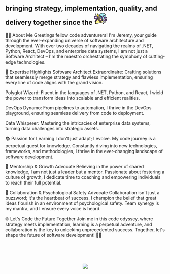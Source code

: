 <div align="left"> 
  <h2><span style="margin-bottom: 15px;">bringing strategy, implementation, quality, and delivery together since the</span> <a href="https://www.freepik.com/icon/90s_8787830"><img src="img/90s_8787830.png" style="height: 40px; margin: auto;"></a></h2>
</div>
<div align="left">
👨‍💻 About Me
Greetings fellow code adventurers! I'm Jeremy, your guide through the ever-expanding universe of software architecture and development. With over two decades of navigating the realms of .NET, Python, React, DevOps, and enterprise data systems, I am not just a Software Architect – I'm the maestro orchestrating the symphony of cutting-edge technologies.

🚀 Expertise Highlights
Software Architect Extraordinaire: Crafting solutions that seamlessly merge strategy and flawless implementation, ensuring every line of code aligns with the grand vision.

Polyglot Wizard: Fluent in the languages of .NET, Python, and React, I wield the power to transform ideas into scalable and efficient realities.

DevOps Dynamo: From pipelines to automation, I thrive in the DevOps playground, ensuring seamless delivery from code to deployment.

Data Whisperer: Mastering the intricacies of enterprise data systems, turning data challenges into strategic assets.

📚 Passion for Learning
I don't just adapt; I evolve. My code journey is a perpetual quest for knowledge. Constantly diving into new technologies, frameworks, and methodologies, I thrive in the ever-changing landscape of software development.

🌱 Mentorship & Growth Advocate
Believing in the power of shared knowledge, I am not just a leader but a mentor. Passionate about fostering a culture of growth, I dedicate time to coaching and empowering individuals to reach their full potential.

🤝 Collaboration & Psychological Safety Advocate
Collaboration isn't just a buzzword; it's the heartbeat of success. I champion the belief that great ideas flourish in an environment of psychological safety. Team synergy is my mantra, and I ensure every voice is heard.

🌐 Let's Code the Future Together
Join me in this code odyssey, where strategy meets implementation, learning is a perpetual adventure, and collaboration is the key to unlocking unprecedented success. Together, let's shape the future of software development! 🚀🌟
</div>
<br/><br/>
<br/><br/>
<div align="center">
    <a href="https://skillicons.dev">
      <img src="https://skillicons.dev/icons?i=azure,bootstrap,cs,css,docker,dotnet,git,github,html,js,jquery,mysql,postgres,postman,powershell,py,react,redis,regex,ts,vim,vscode&perline=8" />
    </a>
</div>

<!--

🌐 Hey there, Tech Navigators! 🚀 I'm Jeremy, a seasoned maestro of technology leadership with over 25 years of orchestrating success stories in the ever-evolving realm of innovation!

🎓 With a robust foundation in technology, I'm not just a leader; I'm the bridge between visionary strategy and flawless implementation. Picture this: every project isn't just delivered but crafted with precision and foresight, thanks to my knack for surfacing 'gotchas' before they even think about occurring.

💡 I'm your strategic partner, the mastermind who sits down with leadership, decoding their objectives and ensuring that every step taken aligns with the grand vision. It's not just about problem-solving; it's about foreseeing challenges and turning them into stepping stones towards success.

🤝 Collaboration isn't just a buzzword for me; it's a way of life. In the dynamic dance of cross-functional teams, I take the lead, designing scalable systems that aren't just robust but adaptable, embracing the ever-shifting goals of the business landscape.

🌟 But it's not just about systems and strategies; I'm a virtuoso in building relationships. Stakeholders and partners aren't just entities; they're allies in the pursuit of overall quality and excellence. I transform collaboration into a symphony of success where every note resonates with quality and brilliance.

🚀 Ready to elevate your tech journey to new heights? I'm not just a leader; I'm your seasoned guide who ensures that every step forward is a step toward excellence. Join hands with me, Jeremy, and let's craft a future where technology and leadership dance in perfect harmony! 🌐🚀

-->